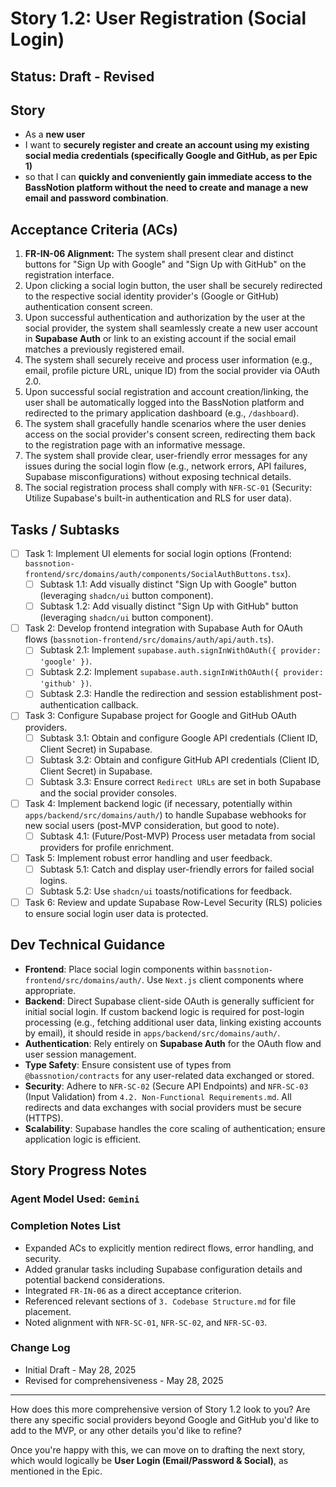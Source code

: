 # Story 1.2: User Registration (Social Login)

## Status: Draft - Revised

## Story

- As a **new user**
- I want to **securely register and create an account using my existing social media credentials (specifically Google and GitHub, as per Epic 1)**
- so that I can **quickly and conveniently gain immediate access to the BassNotion platform without the need to create and manage a new email and password combination**.

## Acceptance Criteria (ACs)

1.  **FR-IN-06 Alignment:** The system shall present clear and distinct buttons for "Sign Up with Google" and "Sign Up with GitHub" on the registration interface.
2.  Upon clicking a social login button, the user shall be securely redirected to the respective social identity provider's (Google or GitHub) authentication consent screen.
3.  Upon successful authentication and authorization by the user at the social provider, the system shall seamlessly create a new user account in **Supabase Auth** or link to an existing account if the social email matches a previously registered email.
4.  The system shall securely receive and process user information (e.g., email, profile picture URL, unique ID) from the social provider via OAuth 2.0.
5.  Upon successful social registration and account creation/linking, the user shall be automatically logged into the BassNotion platform and redirected to the primary application dashboard (e.g., `/dashboard`).
6.  The system shall gracefully handle scenarios where the user denies access on the social provider's consent screen, redirecting them back to the registration page with an informative message.
7.  The system shall provide clear, user-friendly error messages for any issues during the social login flow (e.g., network errors, API failures, Supabase misconfigurations) without exposing technical details.
8.  The social registration process shall comply with `NFR-SC-01` (Security: Utilize Supabase's built-in authentication and RLS for user data).

## Tasks / Subtasks

- [ ] Task 1: Implement UI elements for social login options (Frontend: `bassnotion-frontend/src/domains/auth/components/SocialAuthButtons.tsx`).
  - [ ] Subtask 1.1: Add visually distinct "Sign Up with Google" button (leveraging `shadcn/ui` button component).
  - [ ] Subtask 1.2: Add visually distinct "Sign Up with GitHub" button (leveraging `shadcn/ui` button component).
- [ ] Task 2: Develop frontend integration with Supabase Auth for OAuth flows (`bassnotion-frontend/src/domains/auth/api/auth.ts`).
  - [ ] Subtask 2.1: Implement `supabase.auth.signInWithOAuth({ provider: 'google' })`.
  - [ ] Subtask 2.2: Implement `supabase.auth.signInWithOAuth({ provider: 'github' })`.
  - [ ] Subtask 2.3: Handle the redirection and session establishment post-authentication callback.
- [ ] Task 3: Configure Supabase project for Google and GitHub OAuth providers.
  - [ ] Subtask 3.1: Obtain and configure Google API credentials (Client ID, Client Secret) in Supabase.
  - [ ] Subtask 3.2: Obtain and configure GitHub API credentials (Client ID, Client Secret) in Supabase.
  - [ ] Subtask 3.3: Ensure correct `Redirect URLs` are set in both Supabase and the social provider consoles.
- [ ] Task 4: Implement backend logic (if necessary, potentially within `apps/backend/src/domains/auth/`) to handle Supabase webhooks for new social users (post-MVP consideration, but good to note).
  - [ ] Subtask 4.1: (Future/Post-MVP) Process user metadata from social providers for profile enrichment.
- [ ] Task 5: Implement robust error handling and user feedback.
  - [ ] Subtask 5.1: Catch and display user-friendly errors for failed social logins.
  - [ ] Subtask 5.2: Use `shadcn/ui` toasts/notifications for feedback.
- [ ] Task 6: Review and update Supabase Row-Level Security (RLS) policies to ensure social login user data is protected.

## Dev Technical Guidance

- **Frontend**: Place social login components within `bassnotion-frontend/src/domains/auth/`. Use `Next.js` client components where appropriate.
- **Backend**: Direct Supabase client-side OAuth is generally sufficient for initial social login. If custom backend logic is required for post-login processing (e.g., fetching additional user data, linking existing accounts by email), it should reside in `apps/backend/src/domains/auth/`.
- **Authentication**: Rely entirely on **Supabase Auth** for the OAuth flow and user session management.
- **Type Safety**: Ensure consistent use of types from `@bassnotion/contracts` for any user-related data exchanged or stored.
- **Security**: Adhere to `NFR-SC-02` (Secure API Endpoints) and `NFR-SC-03` (Input Validation) from `4.2. Non-Functional Requirements.md`. All redirects and data exchanges with social providers must be secure (HTTPS).
- **Scalability**: Supabase handles the core scaling of authentication; ensure application logic is efficient.

## Story Progress Notes

### Agent Model Used: `Gemini`

### Completion Notes List

- Expanded ACs to explicitly mention redirect flows, error handling, and security.
- Added granular tasks including Supabase configuration details and potential backend considerations.
- Integrated `FR-IN-06` as a direct acceptance criterion.
- Referenced relevant sections of `3. Codebase Structure.md` for file placement.
- Noted alignment with `NFR-SC-01`, `NFR-SC-02`, and `NFR-SC-03`.

### Change Log

- Initial Draft - May 28, 2025
- Revised for comprehensiveness - May 28, 2025

---

How does this more comprehensive version of Story 1.2 look to you? Are there any specific social providers beyond Google and GitHub you'd like to add to the MVP, or any other details you'd like to refine?

Once you're happy with this, we can move on to drafting the next story, which would logically be **User Login (Email/Password & Social)**, as mentioned in the Epic.
